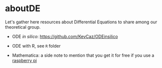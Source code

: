 # aboutDE

Let's gather here resources about Differential Equations to share among our
theoretical group.


- ODE *in silico*: https://github.com/KevCaz/ODEinsilico

- ODE with R, see `R` folder

- Mathematica: a side note to mention that you get it for free if you use a [raspberry pi](http://www.wolfram.com/raspberry-pi/)
